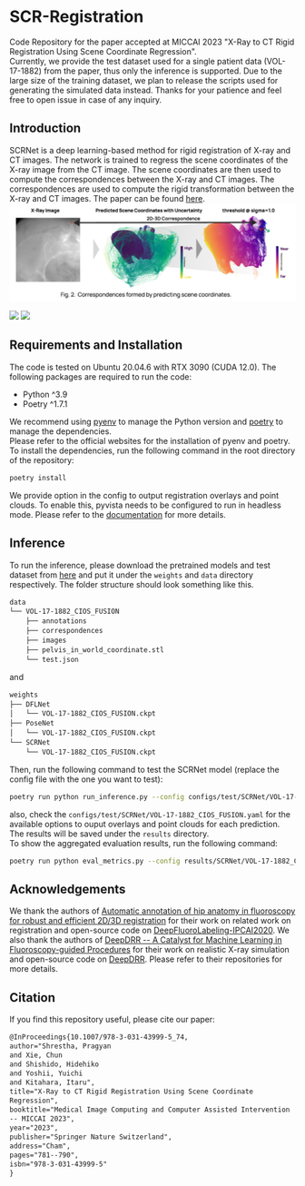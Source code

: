 # SCR-Registration
Code Repository for the paper accepted at MICCAI 2023 "X-Ray to CT Rigid Registration Using Scene Coordinate Regression".  
Currently, we provide the test dataset used for a single patient data (VOL-17-1882) from the paper, thus only the inference is supported. Due to the large size of the training dataset, we plan to release the scripts used for generating the simulated data instead. Thanks for your patience and feel free to open issue in case of any inquiry.  

## Introduction
SCRNet is a deep learning-based method for rigid registration of X-ray and CT images. The network is trained to regress the scene coordinates of the X-ray image from the CT image. The scene coordinates are then used to compute the correspondences between the X-ray and CT images. The correspondences are used to compute the rigid transformation between the X-ray and CT images. The paper can be found [here](https://link.springer.com/chapter/10.1007/978-3-031-43999-5_74).
![Corresponeces](./assets/correspondences.png)

<img src="./assets/17-1882-geometry.gif" width="600" />
<img src="./assets/17-1882-01722-registration.gif" width="600" />

## Requirements and Installation
The code is tested on Ubuntu 20.04.6 with RTX 3090 (CUDA 12.0). The following packages are required to run the code:
- Python ^3.9
- Poetry ^1.7.1  

We recommend using [pyenv](https://github.com/pyenv/pyenv) to manage the Python version and [poetry](https://python-poetry.org/) to manage the dependencies.  
Please refer to the official websites for the installation of pyenv and poetry. To install the dependencies, run the following command in the root directory of the repository:
```bash
poetry install
```
We provide option in the config to output registration overlays and point clouds. To enable this, pyvista needs to be configured to run in headless mode. Please refer to the [documentation](https://docs.pyvista.org/version/stable/getting-started/installation.html#running-on-remote-servers) for more details.

## Inference
To run the inference, please download the pretrained models and test dataset from [here](https://drive.google.com/drive/folders/1f2ejSE4arB3GsKGeWu4rDzxB2plG-K0c?usp=sharing) and put it under the `weights` and `data` directory respectively. The folder structure should look something like this.  
```bash
data
└── VOL-17-1882_CIOS_FUSION
    ├── annotations
    ├── correspondences
    ├── images
    ├── pelvis_in_world_coordinate.stl
    └── test.json
```
and  
```bash
weights
├── DFLNet
│   └── VOL-17-1882_CIOS_FUSION.ckpt
├── PoseNet
│   └── VOL-17-1882_CIOS_FUSION.ckpt
└── SCRNet
    └── VOL-17-1882_CIOS_FUSION.ckpt
```
Then, run the following command to test the SCRNet model (replace the config file with the one you want to test):
```bash
poetry run python run_inference.py --config configs/test/SCRNet/VOL-17-1882_CIOS_FUSION.yaml
```
also, check the `configs/test/SCRNet/VOL-17-1882_CIOS_FUSION.yaml` for the available options to ouput overlays and point clouds for each prediction.
The results will be saved under the `results` directory.  
To show the aggregated evaluation results, run the following command:
```bash
poetry run python eval_metrics.py --config results/SCRNet/VOL-17-1882_CIOS_FUSION
```

## Acknowledgements
We thank the authors of [Automatic annotation of hip anatomy in fluoroscopy for robust and efficient 2D/3D registration](https://link.springer.com/article/10.1007/s11548-020-02162-7) for their work on related work on registration and open-source code on [DeepFluoroLabeling-IPCAI2020](https://github.com/rg2/DeepFluoroLabeling-IPCAI2020). We also thank the authors of [DeepDRR -- A Catalyst for Machine Learning in Fluoroscopy-guided Procedures]() for their work on realistic X-ray simulation and open-source code on [DeepDRR](https://github.com/arcadelab/deepdrr). Please refer to their repositories for more details.

## Citation
If you find this repository useful, please cite our paper:
```
@InProceedings{10.1007/978-3-031-43999-5_74,
author="Shrestha, Pragyan
and Xie, Chun
and Shishido, Hidehiko
and Yoshii, Yuichi
and Kitahara, Itaru",
title="X-Ray to CT Rigid Registration Using Scene Coordinate Regression",
booktitle="Medical Image Computing and Computer Assisted Intervention -- MICCAI 2023",
year="2023",
publisher="Springer Nature Switzerland",
address="Cham",
pages="781--790",
isbn="978-3-031-43999-5"
}
```
